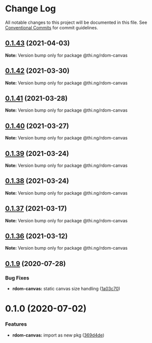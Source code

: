 # Change Log

All notable changes to this project will be documented in this file.
See [Conventional Commits](https://conventionalcommits.org) for commit guidelines.

## [0.1.43](https://github.com/thi-ng/umbrella/compare/@thi.ng/rdom-canvas@0.1.42...@thi.ng/rdom-canvas@0.1.43) (2021-04-03)

**Note:** Version bump only for package @thi.ng/rdom-canvas





## [0.1.42](https://github.com/thi-ng/umbrella/compare/@thi.ng/rdom-canvas@0.1.41...@thi.ng/rdom-canvas@0.1.42) (2021-03-30)

**Note:** Version bump only for package @thi.ng/rdom-canvas





## [0.1.41](https://github.com/thi-ng/umbrella/compare/@thi.ng/rdom-canvas@0.1.40...@thi.ng/rdom-canvas@0.1.41) (2021-03-28)

**Note:** Version bump only for package @thi.ng/rdom-canvas





## [0.1.40](https://github.com/thi-ng/umbrella/compare/@thi.ng/rdom-canvas@0.1.39...@thi.ng/rdom-canvas@0.1.40) (2021-03-27)

**Note:** Version bump only for package @thi.ng/rdom-canvas





## [0.1.39](https://github.com/thi-ng/umbrella/compare/@thi.ng/rdom-canvas@0.1.38...@thi.ng/rdom-canvas@0.1.39) (2021-03-24)

**Note:** Version bump only for package @thi.ng/rdom-canvas





## [0.1.38](https://github.com/thi-ng/umbrella/compare/@thi.ng/rdom-canvas@0.1.37...@thi.ng/rdom-canvas@0.1.38) (2021-03-24)

**Note:** Version bump only for package @thi.ng/rdom-canvas





## [0.1.37](https://github.com/thi-ng/umbrella/compare/@thi.ng/rdom-canvas@0.1.36...@thi.ng/rdom-canvas@0.1.37) (2021-03-17)

**Note:** Version bump only for package @thi.ng/rdom-canvas





## [0.1.36](https://github.com/thi-ng/umbrella/compare/@thi.ng/rdom-canvas@0.1.35...@thi.ng/rdom-canvas@0.1.36) (2021-03-12)

**Note:** Version bump only for package @thi.ng/rdom-canvas





## [0.1.9](https://github.com/thi-ng/umbrella/compare/@thi.ng/rdom-canvas@0.1.8...@thi.ng/rdom-canvas@0.1.9) (2020-07-28)


### Bug Fixes

* **rdom-canvas:** static canvas size handling ([1a03c70](https://github.com/thi-ng/umbrella/commit/1a03c70e3e9fe6c8b096f78084dc590102d96893))





# 0.1.0 (2020-07-02)


### Features

* **rdom-canvas:** import as new pkg ([369d4de](https://github.com/thi-ng/umbrella/commit/369d4de29c0b0c1ff3092126902f1835ac61870e))
